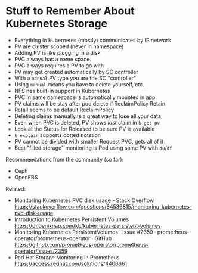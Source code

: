 # Stuff to Remember About Kubernetes Storage

* Everything in Kubernetes (mostly) communicates by IP network
* PV are cluster scoped (never in namespace)
* Adding PV is like plugging in a disk
* PVC always has a name space
* PVC always requires a PV to go with
* PV may get created automatically by SC controller
* With a `manual` PV type *you* are the SC "controller"
* Using `manual` means you have to delete yourself, etc.
* NFS has built-in support in Kubernetes
* PVC in same namespace is automatically mounted in app
* PV claims will be stay after pod delete if ReclaimPolicy Retain
* Retail seems to be default ReclaimPolicy
* Deleting claims manually is a great way to lose all your data
* Even when PVC is deleted, PV shows *last* claim in `k get pv`
* Look at the Status for Released to be sure PV is available
* `k explain` supports dotted notation
* PV cannot be divided with smaller Request PVC, gets all of it
* Best "filled storage" monitoring is Pod using same PV with `du`/`df`

Recommendations from the community (so far):

* Ceph
* OpenEBS

Related:

* Monitoring Kubernetes PVC disk usage - Stack Overflow  
  <https://stackoverflow.com/questions/64536815/monitoring-kubernetes-pvc-disk-usage>
* Introduction to Kubernetes Persistent Volumes  
  <https://phoenixnap.com/kb/kubernetes-persistent-volumes>
* Monitoring Kubernetes PersistentVolumes · Issue \#2359 · prometheus-operator/prometheus-operator · GitHub  
  <https://github.com/prometheus-operator/prometheus-operator/issues/2359>
* Red Hat Storage Monitoring in Prometheus  
  <https://access.redhat.com/solutions/4406661>
